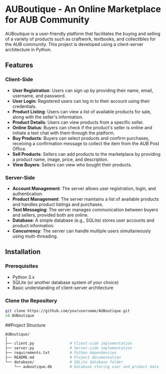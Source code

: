 # AUBoutique - An Online Marketplace for AUB Community

AUBoutique is a user-friendly platform that facilitates the buying and selling of a variety of products such as craftwork, textbooks, and collectibles for the AUB community. This project is developed using a client-server architecture in Python.

## Features

### Client-Side
- **User Registration**: Users can sign up by providing their name, email, username, and password.
- **User Login**: Registered users can log in to their account using their credentials.
- **Product Listing**: Users can view a list of available products for sale, along with the seller's information.
- **Product Details**: Users can view products from a specific seller.
- **Online Status**: Buyers can check if the product's seller is online and initiate a text chat with them through the platform.
- **Buy Products**: Buyers can select products and confirm purchases, receiving a confirmation message to collect the item from the AUB Post Office.
- **Sell Products**: Sellers can add products to the marketplace by providing a product name, image, price, and description.
- **View Buyers**: Sellers can view who bought their products.

### Server-Side
- **Account Management**: The server allows user registration, login, and authentication.
- **Product Management**: The server maintains a list of available products and handles product listings and purchases.
- **Text Messaging**: The server manages communication between buyers and sellers, provided both are online.
- **Database**: A simple database (e.g., SQLite) stores user accounts and product information.
- **Concurrency**: The server can handle multiple users simultaneously using multi-threading.

## Installation

### Prerequisites
- Python 3.x
- SQLite (or another database system of your choice)
- Basic understanding of client-server architecture

### Clone the Repository
```bash
git clone https://github.com/yourusername/AUBoutique.git
cd AUBoutique

```
##Project Structure
```bash
AUBoutique/
│
├── client.py                # Client-side implementation
├── server.py                # Server-side implementation
├── requirements.txt         # Python dependencies
├── README.md                # Project documentation
└── database/                # SQLite database folder
    └── auboutique.db        # Database storing user and product data
```
